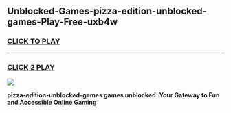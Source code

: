 
## Unblocked-Games-pizza-edition-unblocked-games-Play-Free-uxb4w
<h3>
<a href="https://premium76.site?title=pizza-edition-unblocked-games&ref=09A">CLICK TO PLAY</a></h3>
<hr>

<h3>
<a href="https://premium76.site?title=pizza-edition-unblocked-games&ref=09A">CLICK 2 PLAY</a>
  
</h3>

<a href="https://premium76.site?title=pizza-edition-unblocked-games&ref=09A"><img src="https://clearcache.store/games.png"></a>


**pizza-edition-unblocked-games games unblocked: Your Gateway to Fun and Accessible Online Gaming**
